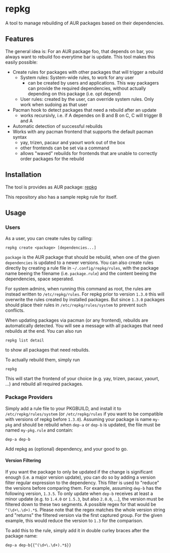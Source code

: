 # repkg
A tool to manage rebuilding of AUR packages based on their dependencies.

## Features
The general idea is: For an AUR package foo, that depends on bar, you always want to rebuild foo everytime bar is update. This tool makes this easily possible:

- Create rules for packages with other packages that will trigger a rebuild
	- System rules: System-wide rules, to work for any user
		- can be created by users and applications. This way packagers can provide the required dependencies, without actually depending on this package (i.e. opt depend)
	- User rules: created by the user, can override system rules. Only work when sudoing as that user
- Pacman hook to detect packages that need a rebuild after an update
	- works recursivly, i.e. if A dependes on B and B on C, C will trigger B and A
- Automatic detection of successful rebuilds
- Works with any pacman frontend that supports the default pacman syntax
	- yay, trizen, pacaur and yaourt work out of the box
	- other frontends can be set via a command
	- allows "waved" rebuilds for frontends that are unable to correctly order packages for the rebuild

## Installation
The tool is provides as AUR package: [repkg](https://aur.archlinux.org/packages/repkg)

This repository also has a sample repkg rule for itself.

## Usage
### Users
As a user, you can create rules by calling:
```
repkg create <package> [dependencies...]
```
`package` is the AUR package that should be rebuild, when one of the given `dependencies` is updated to a newer versions. You can also create rules directly by creating a rule file in `~/.config/repkg/rules`, with the package name beeing the filename (i.e. `package.rule`) and the content beeing the dependencies, space seperated.

For system admins, when running this command as root, the rules are instead written to `/etc/repkg/rules`. For repkg prior to version `1.3.0` this will overwrite the rules created by installed packages. But since `1.3.0` packages should place their rules in `/etc/repkg/rules/system` to prevent such conflicts.

When updating packages via pacman (or any frontend), rebuilds are automatically detected. You will see a message with all packages that need rebuilds at the end. You can also run
```
repkg list detail
```
to show all packages that need rebuilds.

To actually rebuild them, simply run
```
repkg
```
This will start the frontend of your choice (e.g. yay, trizen, pacaur, yaourt, ...) and rebuild all required packages. 

### Package Providers
Simply add a rule file to your PKGBUILD, and install it to `/etc/repkg/rules/system` (or `/etc/repkg/rules` if you want to be compatible with versions of repkg before `1.3.0`). Assuming your package is name `my-pkg` and should be rebuild when `dep-a` or `dep-b` is updated, the file must be named `my-pkg.rule` and contain:
```
dep-a dep-b
```

Add repkg as (optional) dependency, and your good to go.

#### Version Filtering
If you want the package to only be updated if the change is significant enough (i.e. a major version update), you can do so by adding a version filter regular expression to the dependency. This filter is used to "reduce" the versions before comparing them. For example, assuming `dep-b` has the following version, `1.3.5`. To only update when `dep-b` receives at least a minor update (e.g. to `1.4.0` or `1.5.3`, but also `2.0.0`, ...), the version must be filtered down to these two segments. A possible regex for that would be `^(\d+\.\d+).*$`. Please note that the regex matches the
whole version string and "returns" the filtered version via the first captured group. For the given example, this would reduce the version to `1.3` for the comparison.

To add this to the rule, simply add it in double curley braces after the package name:
```
dep-a dep-b{{^(\d+\.\d+).*$}}
```